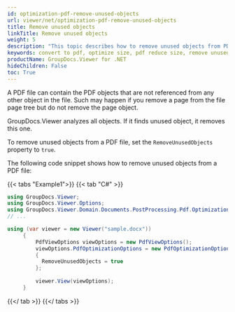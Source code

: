 ```yaml
---
id: optimization-pdf-remove-unused-objects
url: viewer/net/optimization-pdf-remove-unused-objects
title: Remove unused objects
linkTitle: Remove unused objects
weight: 5
description: "This topic describes how to remove unused objects from PDF file using the GroupDocs.Viewer .NET API (C#)."
keywords: convert to pdf, optimize size, pdf reduce size, remove unused objects
productName: GroupDocs.Viewer for .NET
hideChildren: False
toc: True
---
```

A PDF file can contain the PDF objects that are not referenced from any other object in the file. Such may happen if you remove a page from the file page tree but do not remove the page object.

GroupDocs.Viewer analyzes all objects. If it finds unused object, it removes this one.

To remove unused objects from a PDF file, set the `RemoveUnusedObjects` property to `true`.

The following code snippet shows how to remove unused objects from a PDF file:

{{< tabs "Example1">}}
{{< tab "C#" >}}
```csharp
using GroupDocs.Viewer;
using GroupDocs.Viewer.Options;
using GroupDocs.Viewer.Domain.Documents.PostProcessing.Pdf.Optimization;
// ...

using (var viewer = new Viewer("sample.docx"))
     {
         PdfViewOptions viewOptions = new PdfViewOptions();
         viewOptions.PdfOptimizationOptions = new PdfOptimizationOptions()
         {
           RemoveUnusedObjects = true
         };
     
         viewer.View(viewOptions);
     }
```
{{</ tab >}}
{{</ tabs >}}

